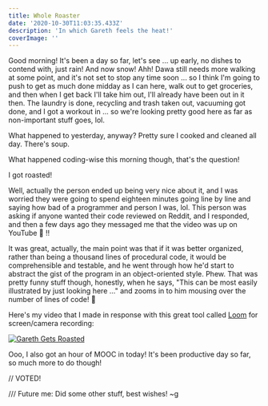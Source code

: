 ```yaml
---
title: Whole Roaster
date: '2020-10-30T11:03:35.433Z'
description: 'In which Gareth feels the heat!'
coverImage: ''
---
```


Good morning! It's been a day so far, let's see ... up early, no dishes to contend with, just rain! And now snow! Ahh! Dawa still needs more walking at some point, and it's not set to stop any time soon ... so I think I'm going to push to get as much done midday as I can here, walk out to get groceries, and then when I get back I'll take him out, I'll already have been out in it then. The laundry is done, recycling and trash taken out, vacuuming got done, and I got a workout in ... so we're looking pretty good here as far as non-important stuff goes, lol.

What happened to yesterday, anyway? Pretty sure I cooked and cleaned all day. There's soup.

What happened coding-wise this morning though, that's the question!

I got roasted!

Well, actually the person ended up being very nice about it, and I was worried they were going to spend eighteen minutes going line by line and saying how bad of a programmer and person I was, lol. This person was asking if anyone wanted their code reviewed on Reddit, and I responded, and then a few days ago they messaged me that the video was up on YouTube 👀 !!

It was great, actually, the main point was that if it was better organized, rather than being a thousand lines of procedural code, it would be comprehensible and testable, and he went through how he'd start to abstract the gist of the program in an object-oriented style. Phew. That was pretty funny stuff though, honestly, when he says, "This can be most easily illustrated by just looking here ..." and zooms in to him mousing over the number of lines of code! 🤣

Here's my video that I made in response with this great tool called [Loom](https://www.loom.com/) for screen/camera recording:

[![Gareth Gets Roasted](http://img.youtube.com/vi/g-SBKXHr4bo/0.jpg)](https://youtu.be/g-SBKXHr4bo 'Gareth Gets Roasted')

Ooo, I also got an hour of MOOC in today! It's been productive day so far, so much more to do though!

// VOTED!

/// Future me: Did some other stuff, best wishes! ~g
